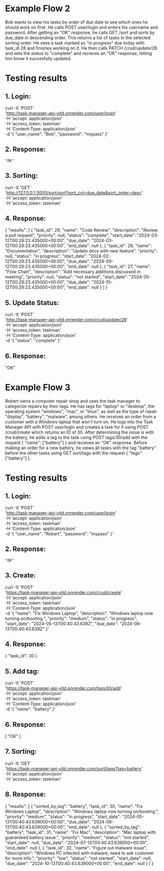 # Example Flow 2
Bob wants to view his tasks by order of due date to see which ones he should work on first. He calls POST user/login and enters his username and password. After getting an "OK" response, he calls GET /sort and sorts by due_date in descending order. This returns a list of tasks in the selected sorting order. He sees a task marked as "in progress" due today with task_id 28 and finishes working on it. He then calls PATCH /crud/update/28 and sets the status to "complete" and recieves an "OK" response, letting him know it succesfully updated.

# Testing results
## 1. Login:
curl -X 'POST' \
  'http://task-manager-api-vitd.onrender.com/user/login' \
  -H 'accept: application/json' \
  -H 'access_token: taskman' \
  -H 'Content-Type: application/json' \
  -d '{
  "user_name": "Bob",
  "password": "mypass"
}'
## 2. Response:
    "OK"
## 3. Sorting:
curl -X 'GET' \
  'http://127.0.0.1:3000/sort/sort?sort_col=due_date&sort_order=desc' \
  -H 'accept: application/json' \
  -H 'access_token: taskman'
## 4. Response:
{
  "results": [
    {
      "task_id": 29,
      "name": "Code Review",
      "description": "Review a pull request",
      "priority": null,
      "status": "complete",
      "start_date": "2024-03-12T00:29:23.435000+00:00",
      "due_date": "2024-03-12T00:29:23.435000+00:00",
      "end_date": null
    },
    {
      "task_id": 28,
      "name": "Documentation",
      "description": "Update docs with new feature",
      "priority": null,
      "status": "in progress",
      "start_date": "2024-02-12T00:29:23.435000+00:00",
      "due_date": "2024-09-12T00:29:23.435000+00:00",
      "end_date": null
    },
    {
      "task_id": 27,
      "name": "Flow Chart",
      "description": "Add necessary additions discussed in meeting",
      "priority": null,
      "status": "not started",
      "start_date": "2024-05-12T00:29:23.435000+00:00",
      "due_date": "2024-10-12T00:29:23.435000+00:00",
      "end_date": null
    }
  ]
}
## 5. Update Status:
curl -X 'POST' \
  'http://task-manager-api-vitd.onrender.com/crud/update/28' \
  -H 'accept: application/json' \
  -H 'access_token: taskman' \
  -H 'Content-Type: application/json' \
  -d '{
  "status": "complete"
}'
## 6. Response:
"OK"

# Example Flow 3
Robert owns a computer repair shop and uses the task manager to categorize repairs by their tags. He has tags for "laptop" or "desktop", the operating system "windows", "mac", or "linux", as well as the type of repair "display", "battery", "malware", among others. He receives an order from a customer with a Windows laptop that won't turn on. He logs into the Task Manager API with POST user/login and creates a task for it using POST /crud/create which returns an ID of 30. After determining the issue is with the battery, he adds a tag to the task using POST tags/30/add with the request { "name": ["battery"] } and recieves an "OK" response. Before making an order for a new battery, he views all tasks with the tag "battery" before the other tasks using GET sort/tags with the request { "tags": ["battery"] }.

# Testing results
## 1. Login:
curl -X 'POST' \
  'http://task-manager-api-vitd.onrender.com/user/login' \
  -H 'accept: application/json' \
  -H 'access_token: taskman' \
  -H 'Content-Type: application/json' \
  -d '{
  "user_name": "Robert",
  "password": "mypass"
}'
## 2. Response:
    "OK"
## 3. Create:
curl -X 'POST' \
  'https://task-manager-api-vitd.onrender.com/crud/create' \
  -H 'accept: application/json' \
  -H 'access_token: taskman' \
  -H 'Content-Type: application/json' \
  -d '{
  "name": "Fix Windows Laptop",
  "description": "Windows laptop now turning on/booting.",
  "priority": "medium",
  "status": "in progress",
  "start_date": "2024-05-13T00:40:43.639Z",
  "due_date": "2024-06-13T00:40:43.639Z"
}'
## 4. Response:
{
  "task_id": 30
}
## 5. Add tag:
curl -X 'POST' \
  'https://task-manager-api-vitd.onrender.com/tags30/add' \
  -H 'accept: application/json' \
  -H 'access_token: taskman' \
  -H 'Content-Type: application/json' \
  -d '{
  "name": "battery"
}'
## 6. Response:
[
  "OK"
]
## 7. Sorting:
curl -X 'GET' \
  'https://task-manager-api-vitd.onrender.com/sort/tags?tag=battery' \
  -H 'accept: application/json' \
  -H 'access_token: taskman'
## 8. Response:
{
  "results": [
    {
      "sorted_by_tag": "battery",
      "task_id": 30,
      "name": "Fix Windows Laptop",
      "description": "Windows laptop now turning on/booting.",
      "priority": "medium",
      "status": "in progress",
      "start_date": "2024-05-13T00:40:43.639000+00:00",
      "due_date": "2024-06-13T00:40:43.639000+00:00",
      "end_date": null
    },
    {
      "sorted_by_tag": "battery",
      "task_id": 31,
      "name": "Fix Mac",
      "description": "Mac laptop with guaranteed battery issue.",
      "priority": "medium",
      "status": "not started",
      "start_date": null,
      "due_date": "2024-07-13T00:40:43.639000+00:00",
      "end_date": null
    },
    {
      "task_id": 32,
      "name": "Figure out malware issue",
      "description": "Windows PC infected with malware, need to ask customer for more info.",
      "priority": "low",
      "status": "not started",
      "start_date": null,
      "due_date": "2024-10-13T00:40:43.639000+00:00",
      "end_date": null
    }
  ]
}
